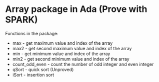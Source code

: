 # Array package in Ada (Prove with SPARK)

Functions in the package:

* max - get maximum value and index of the array
* max2 - get second maximum value and index of the array
* min - get minimum value and index of the array
* min2 - get second minimum value and index of the array
* count_odd_even - count the number of odd integer and even integer
* qSort - quick sort (Unproved)
* iSort - insertion sort
